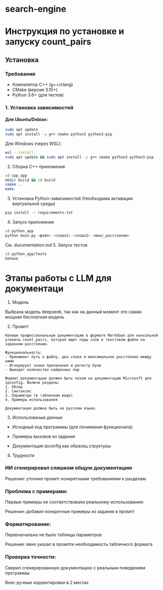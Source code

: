 # search-engine

# Инструкция по установке и запуску count_pairs

## Установка

### Требования
- Компилятор C++ (g++/clang)
- CMake (версия 3.10+)
- Python 3.6+ (для тестов)

### 1. Установка зависимостей

#### Для Ubuntu/Debian:
```bash
sudo apt update
sudo apt install -y g++ cmake python3 python3-pip
```
Для Windows (через WSL):
```bash
wsl --install
sudo apt update && sudo apt install -y g++ cmake python3 python3-pip
```
2. Сборка C++ приложения
```bash
cd cpp_app
mkdir build && cd build
cmake ..
make
```
3. Установка Python-зависимостей (Необходима активация виртуальной среды)
```bash
pip install -r requirements.txt
```
4.  Запуск приложения 
```bash
cd python_app
python main.py <файл> <слово1> <слово2> <макс_расстояние> 
```
См. ducumentation.md
5. Запуск тестов
```bash 
cd python_app/tests
behave
```

# Этапы работы с LLM для документаци

1.  Модель

Выбрана модель deepseek, так как на данный момент это самая мощная бесплатная модель

2.  Промпт

```text
Напиши профессиональную документацию в формате Markdown для консольной утилиты count_pairs, которая ищет пары слов в текстовом файле на заданном расстоянии. 

Функциональность:
- Принимает путь к файлу, два слова и максимальное расстояние между ними
- Игнорирует знаки препинания и регистр букв
- Выводит количество найденных пар

Формат документации должен быть похож на документацию Microsoft для ipconfig. Включи разделы:
1. Обзор
2. Синтаксис
3. Параметры (в табличном виде)
4. Примеры использования

Документация должна быть на русском языке.
```

3.  Использованые данные 

* Исходный код программы (для понимания функционала)

* Примеры вызовов из задания

* Документация ipconfig как образец структуры

4.  Трудности

### ИИ сгенерировал слишком общую документацию

Решение: уточнил промпт конкретными требованиями к разделам

### Проблема с примерами:

Первые примеры не соответствовали реальному использованию

Решение: добавил конкретные примеры из задания в промпт

### Форматирование:

Первоначально не было таблицы параметров

Решение: явно указал в промпте необходимость табличного формата

### Проверка точности:

Сверил сгенерированную документацию с реальным поведением программы

Внес ручные корректировки в 2 местах
